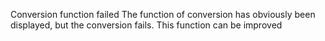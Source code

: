 Conversion function failed
The function of conversion has obviously been displayed, but the conversion fails. This function can be improved
